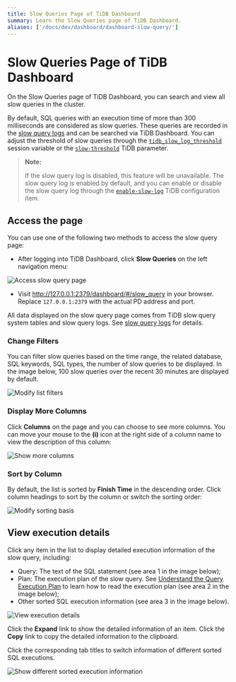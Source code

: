 ```yaml
---
title: Slow Queries Page of TiDB Dashboard
summary: Learn the Slow Queries page of TiDB Dashboard.
aliases: ['/docs/dev/dashboard/dashboard-slow-query/']
---
```


# Slow Queries Page of TiDB Dashboard

On the Slow Queries page of TiDB Dashboard, you can search and view all slow queries in the cluster.

By default, SQL queries with an execution time of more than 300 milliseconds are considered as slow queries. These queries are recorded in the [slow query logs](/identify-slow-queries.md) and can be searched via TiDB Dashboard. You can adjust the threshold of slow queries through the [`tidb_slow_log_threshold`](/system-variables.md#tidb_slow_log_threshold) session variable or the [`slow-threshold`](/tidb-configuration-file.md#slow-threshold) TiDB parameter.

> **Note:**
>
> If the slow query log is disabled, this feature will be unavailable. The slow query log is enabled by default, and you can enable or disable the slow query log through the [`enable-slow-log`](/tidb-configuration-file.md#enable-slow-log) TiDB configuration item.

## Access the page

You can use one of the following two methods to access the slow query page:

* After logging into TiDB Dashboard, click **Slow Queries** on the left navigation menu:

![Access slow query page](https://download.pingcap.com/images/docs/dashboard/dashboard-slow-queries-access.png)

* Visit <http://127.0.0.1:2379/dashboard/#/slow_query> in your browser. Replace `127.0.0.1:2379` with the actual PD address and port.

All data displayed on the slow query page comes from TiDB slow query system tables and slow query logs. See [slow query logs](/identify-slow-queries.md) for details.

### Change Filters

You can filter slow queries based on the time range, the related database, SQL keywords, SQL types, the number of slow queries to be displayed. In the image below, 100 slow queries over the recent 30 minutes are displayed by default.

![Modify list filters](https://download.pingcap.com/images/docs/dashboard/dashboard-slow-queries-list1.png)

### Display More Columns

Click **Columns** on the page and you can choose to see more columns. You can move your mouse to the **(i)** icon at the right side of a column name to view the description of this column:

![Show more columns](https://download.pingcap.com/images/docs/dashboard/dashboard-slow-queries-list2.png)

### Sort by Column

By default, the list is sorted by **Finish Time** in the descending order. Click column headings to sort by the column or switch the sorting order:

![Modify sorting basis](https://download.pingcap.com/images/docs/dashboard/dashboard-slow-queries-list3.png)

## View execution details

Click any item in the list to display detailed execution information of the slow query, including:

- Query: The text of the SQL statement (see area 1 in the image below);
- Plan: The execution plan of the slow query. See [Understand the Query Execution Plan](/explain-overview.md) to learn how to read the execution plan (see area 2 in the image below);
- Other sorted SQL execution information (see area 3 in the image below).

![View execution details](https://download.pingcap.com/images/docs/dashboard/dashboard-slow-queries-detail1.png)

Click the **Expand** link to show the detailed information of an item. Click the **Copy** link to copy the detailed information to the clipboard.

Click the corresponding tab titles to switch information of different sorted SQL executions.

![Show different sorted execution information](https://download.pingcap.com/images/docs/dashboard/dashboard-slow-queries-detail2.png)

